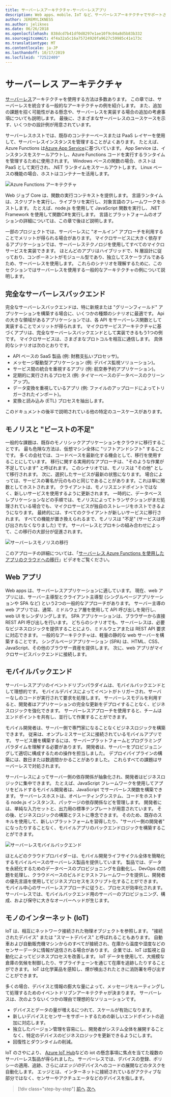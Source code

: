 ```yaml
---
title: サーバーレスアーキテクチャ-サーバーレスアプリ
description: Web apps、mobile、IoT など、サーバーレスアーキテクチャでサポートされているさまざまなアーキテクチャとアプリの探索。
author: JEREMYLIKNESS
ms.author: jeliknes
ms.date: 06/26/2018
ms.openlocfilehash: 838dcd7b41df0d8297e1ae10f9c04a8d5b83b332
ms.sourcegitcommit: 4f4a32a5c16a75724920fa9627c59985c41e173c
ms.translationtype: MT
ms.contentlocale: ja-JP
ms.lasthandoff: 10/17/2019
ms.locfileid: "72522409"
---
```

# <a name="serverless-architecture"></a>サーバーレス アーキテクチャ

[サーバーレス](https://azure.com/serverless)アーキテクチャを使用する方法は多数あります。 この章では、サーバーレスを統合する一般的なアーキテクチャの例を紹介します。 また、追加の課題を招く可能性がある懸念や、サーバーレスを実装する場合の追加の考慮事項についても説明します。 最後に、さまざまなサーバーレスのユースケースを示す、いくつかの設計例が用意されています。

サーバーレスホストでは、既存のコンテナーベースまたは PaaS レイヤーを使用して、サーバーレスインスタンスを管理することがよくあります。 たとえば、Azure Functions は[Azure App Service](https://docs.microsoft.com/azure/app-service/)に基づいています。 App Service は、インスタンスをスケールアウトし、Azure Functions コードを実行するランタイムを管理するために使用されます。 Windows ベースの関数の場合、ホストは PaaS として実行され、.NET ランタイムをスケールアウトします。 Linux ベースの機能の場合、ホストはコンテナーを活用します。

![Azure Functions アーキテクチャ](./media/azure-functions-architecture.png)

Web ジョブ Core は、関数の実行コンテキストを提供します。 言語ランタイムは、スクリプトを実行し、ライブラリを実行し、対象言語のフレームワークをホストします。 たとえば、node.js を使用して JavaScript 関数を実行し、.NET Framework を使用して関数C#を実行します。 言語とプラットフォームのオプションの詳細については、この章で後ほど説明します。

一部のプロジェクトでは、サーバーレスに "オールイン" アプローチを利用することでメリットが得られる場合があります。 マイクロサービスに大きく依存するアプリケーションでは、サーバーレステクノロジを使用してすべてのマイクロサービスを実装できます。 ほとんどのアプリはハイブリッドで、N 層設計に従っており、コンポーネントがモジュール型であり、独立してスケーラブルであるため、サーバーレスを使用します。 これらのシナリオを理解するために、このセクションではサーバーレスを使用する一般的なアーキテクチャの例について説明します。

## <a name="full-serverless-back-end"></a>完全なサーバーレスバックエンド

完全なサーバーレスバックエンドは、特に新規または "グリーンフィールド" アプリケーションを構築する場合に、いくつかの種類のシナリオに最適です。 Api の大きな領域があるアプリケーションでは、各 API をサーバーレス関数として実装することでメリットが得られます。 マイクロサービスアーキテクチャに基づくアプリは、完全なサーバーレスバックエンドとして実装できるもう1つの例です。 マイクロサービスは、さまざまなプロトコルを相互に通信します。 具体的なシナリオは次のとおりです。

- API ベースの SaaS 製品 (例: 財務支払いプロセッサ)。
- メッセージ駆動型アプリケーション (例: デバイス監視ソリューション)。
- サービス間の統合を重視するアプリ (例: 航空券予約アプリケーション)。
- 定期的に実行されるプロセス (例: タイマーベースのデータベースのクリーンアップ)。
- データ変換を重視しているアプリ (例: ファイルのアップロードによってトリガーされたインポート)。
- 変換と読み込み (ETL) プロセスを抽出します。

このドキュメントの後半で説明されている他の特定のユースケースがあります。

## <a name="monoliths-and-starving-the-beast"></a>モノリスと "ビーストの不足"

一般的な課題は、既存のモノリシックアプリケーションをクラウドに移行することです。 最も危険な方法は、仮想マシン全体に "リフトアンドシフト" することです。 多くの会社では、コードベースを最新化する機会として、移行を使用することにしています。 移行に関する実用的なアプローチは、"そのような作業が不足しています" と呼ばれます。 このシナリオでは、モノリスは "その他" として移行されます。 次に、選択したサービスが最新の状態になります。 場合によっては、サービスの署名が元のものと同じであることがあります。これは単に関数としてホストされます。 クライアントは、モノリスエンドポイントではなく、新しいサービスを使用するように更新されます。 一時的に、データベースレプリケーションなどの手順では、モノリスによってトランザクションがまだ処理されている場合でも、マイクロサービスが独自のストレージをホストできるようになります。 最終的には、すべてのクライアントが新しいサービスに移行されます。 すべての機能が置き換えられるまで、モノリスは "不足" (サービスは呼び出されなくなりました) です。 サーバーレスとプロキシの組み合わせによって、この移行の大部分が促進されます。

![サーバーレスモノリスの移行](./media/serverless-monolith-migration.png)

このアプローチの詳細については、「[サーバーレス Azure Functions を使用したアプリのクラウドへの移行](https://channel9.msdn.com/Events/Connect/2017/E102)」ビデオをご覧ください。

## <a name="web-apps"></a>Web アプリ

Web apps は、サーバーレスアプリケーションに適しています。 現在、web アプリには、サーバー主導型とクライアント主導型 (シングルページアプリケーションや SPA など) という2つの一般的なアプローチがあります。 サーバー主導の web アプリでは、通常、ミドルウェア層を使用して API 呼び出しを発行し、web UI をレンダリングします。 SPA アプリケーションは、ブラウザーから直接 REST API 呼び出しを行います。 どちらのシナリオでも、サーバーレスは、必要なビジネスロジックを提供することにより、ミドルウェアまたは REST API 要求に対応できます。 一般的なアーキテクチャは、軽量の静的な web サーバーを構築することです。 シングルページアプリケーション (SPA) は、HTML、CSS、JavaScript、その他のブラウザー資産を提供します。 次に、web アプリがマイクロサービスバックエンドに接続します。

## <a name="mobile-back-ends"></a>モバイルバックエンド

サーバーレスアプリのイベントドリブンパラダイムは、モバイルバックエンドとして理想的です。 モバイルデバイスによってイベントがトリガーされ、サーバーなしのコードが実行されて要求を処理します。 サーバーレスモデルを利用すると、開発者はアプリケーションの完全な更新をデプロイすることなく、ビジネスロジックを強化できます。 サーバーレスアプローチを使用すると、チームはエンドポイントを共有し、並行して作業することができます。

モバイル開発者は、サーバー側で専門家になることなくビジネスロジックを構築できます。 従来は、オンプレミスサービスに接続されているモバイルアプリです。 サービス層を構築するには、サーバープラットフォームとプログラミングパラダイムを理解する必要があります。 開発者は、サーバーをプロビジョニングして適切に構成するための操作を担当しました。 デプロイパイプラインの構築には、数日または数週間かかることがありました。 これらすべての課題はサーバーレスで対処されます。

サーバーレスによってサーバー側の依存関係が抽象化され、開発者はビジネスロジックに集中できます。 たとえば、JavaScript フレームワークを使用してアプリをビルドするモバイル開発者は、JavaScript でサーバーレス関数を構築できます。 サーバーレスホストは、オペレーティングシステム、コードをホストする node.js インスタンス、パッケージの依存関係などを管理します。 開発者には、単純な入力セットと、出力用の標準テンプレートが用意されています。 その後、ビジネスロジックの構築とテストに専念できます。 そのため、既存のスキルを使用して、新しいプラットフォームを習得したり、"サーバー側の開発者" になったりすることなく、モバイルアプリのバックエンドロジックを構築することができます。

![サーバーレスモバイルバックエンド](./media/serverless-mobile-backend.png)

ほとんどのクラウドプロバイダーは、モバイル開発ライフサイクル全体を簡略化するモバイルベースのサーバーレス製品を提供しています。 製品では、データを永続化するためのデータベースのプロビジョニングを自動化し、DevOps の問題を処理し、クラウドベースのビルドとテストフレームワークを提供し、開発者の優先言語を使用してビジネスプロセスをスクリプト化することができます。 モバイル中心のサーバーレスアプローチに従うと、プロセスが効率化されます。 サーバーレスでは、モバイルバックエンド用のサーバーのプロビジョニング、構成、および保守に大きなオーバーヘッドが生じます。

## <a name="internet-of-things-iot"></a>モノのインターネット (IoT)

IoT は、相互にネットワーク接続された物理オブジェクトを参照します。 "接続されたデバイス" または "スマートデバイス" と呼ばれることもあります。 自動車および自動販売機マシンからのすべてが接続され、在庫から温度や湿度などのセンサーデータに情報が送信される場合があります。 企業では、IoT は監視と自動化によってビジネスプロセスを改善します。 IoT データを使用して、大規模な倉庫の気候を制御したり、サプライチェーンを通じて在庫を追跡したりすることができます。 IoT は化学薬品を感知し、煙が検出されたときに消防署を呼び出すことができます。

多くの場合、デバイスと情報の膨大な量によって、メッセージをルーティングして処理するためのイベントドリブンアーキテクチャが決まります。 サーバーレスは、次のようないくつかの理由で理想的なソリューションです。

- デバイスとデータの量が増えるにつれて、スケールが有効になります。
- 新しいデバイスとセンサーをサポートするための新しいエンドポイントの追加に対応します。
- 独立したバージョン管理を容易にし、開発者がシステム全体を展開することなく、特定のデバイスのビジネスロジックを更新できるようにします。
- 回復性とダウンタイムの削減。

IoT のさやにより、 [Azure IoT Hub](https://docs.microsoft.com/azure/iot-hub)などの iot の懸念事項に焦点を当てた複数のサーバーレス製品が得られました。 サーバーレスでは、デバイスの登録、ポリシーの適用、追跡、さらに*はエッジの*デバイスへのコードの展開などのタスクを自動化します。 エッジとは、インターネットに接続されているがアクティブな部分ではなく、センサーやアクチュエータなどのデバイスを指します。

>[!div class="step-by-step"]
>[前へ](architecture-approaches.md)
>[次へ](serverless-architecture-considerations.md)
